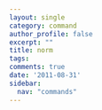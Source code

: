 ```yaml
---
layout: single
category: command
author_profile: false
excerpt: ""
title: norm
tags:
comments: true
date: '2011-08-31'
sidebar:
  nav: "commands"
---
```

